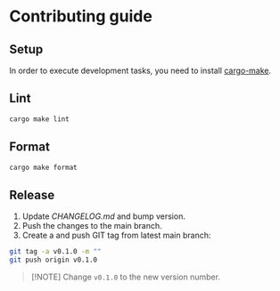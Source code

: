 # Contributing guide

## Setup

In order to execute development tasks, you need to install [cargo-make](https://github.com/sagiegurari/cargo-make).

## Lint

```sh
cargo make lint
```

## Format

```sh
cargo make format
```

## Release

1. Update *CHANGELOG.md* and bump version.
1. Push the changes to the main branch.
1. Create a and push GIT tag from latest main branch:

```sh
git tag -a v0.1.0 -m ""
git push origin v0.1.0
```

> [!NOTE] Change `v0.1.0` to the new version number.
